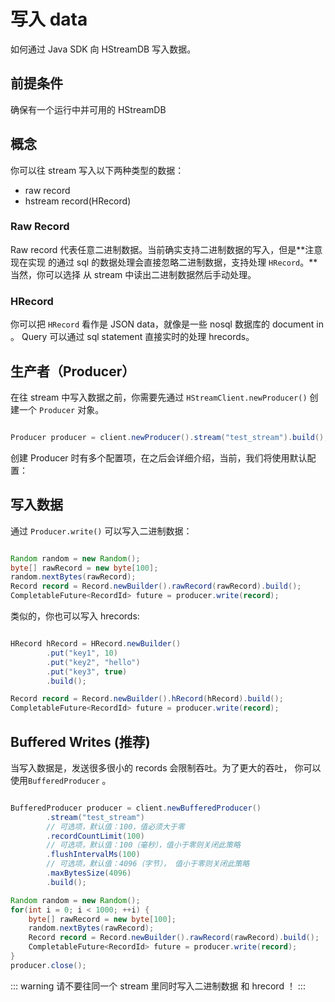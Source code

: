 # 写入 data

如何通过 Java SDK 向 HStreamDB 写入数据。

## 前提条件

确保有一个运行中并可用的 HStreamDB

## 概念

你可以往 stream 写入以下两种类型的数据：

- raw record
- hstream record(HRecord)

### Raw Record

Raw record 代表任意二进制数据。当前确实支持二进制数据的写入，但是**注意现在实现
的通过 sql 的数据处理会直接忽略二进制数据，支持处理 `HRecord`。**当然，你可以选择
从 stream 中读出二进制数据然后手动处理。

### HRecord

你可以把 `HRecord` 看作是 JSON data，就像是一些 nosql 数据库的 document in 。
Query 可以通过 sql statement 直接实时的处理 hrecords。

## 生产者（Producer）

在往 stream 中写入数据之前，你需要先通过 `HStreamClient.newProducer()`
创建一个 `Producer` 对象。

```java

Producer producer = client.newProducer().stream("test_stream").build();

```

创建 Producer 时有多个配置项，在之后会详细介绍，当前，我们将使用默认配置：

## 写入数据

通过 `Producer.write()` 可以写入二进制数据：

```java

Random random = new Random();
byte[] rawRecord = new byte[100];
random.nextBytes(rawRecord);
Record record = Record.newBuilder().rawRecord(rawRecord).build();
CompletableFuture<RecordId> future = producer.write(record);

```

类似的，你也可以写入 hrecords:

```java

HRecord hRecord = HRecord.newBuilder()
        .put("key1", 10)
        .put("key2", "hello")
        .put("key3", true)
        .build();

Record record = Record.newBuilder().hRecord(hRecord).build();
CompletableFuture<RecordId> future = producer.write(record);

```

## Buffered Writes (推荐)

当写入数据是，发送很多很小的 records 会限制吞吐。为了更大的吞吐，
你可以使用`BufferedProducer` 。

```java

BufferedProducer producer = client.newBufferedProducer()
        .stream("test_stream")
        // 可选项，默认值：100，值必须大于零
        .recordCountLimit(100)
        // 可选项，默认值：100（毫秒），值小于零则关闭此策略
        .flushIntervalMs(100)
        // 可选项，默认值：4096（字节）， 值小于零则关闭此策略
        .maxBytesSize(4096)
        .build();

Random random = new Random();
for(int i = 0; i < 1000; ++i) {
    byte[] rawRecord = new byte[100];
    random.nextBytes(rawRecord);
    Record record = Record.newBuilder().rawRecord(rawRecord).build();
    CompletableFuture<RecordId> future = producer.write(record);
}
producer.close();
```

::: warning
请不要往同一个 stream 里同时写入二进制数据 和 hrecord ！
:::
